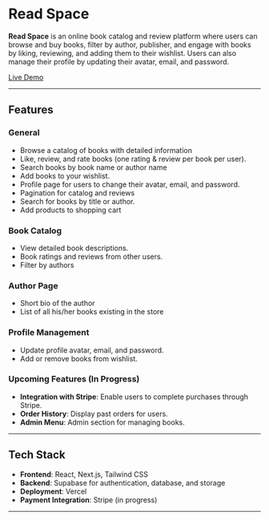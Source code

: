 # Read Space

**Read Space** is an online book catalog and review platform where users can browse and buy books, filter by author, publisher, and engage with books by liking, reviewing, and adding them to their wishlist. Users can also manage their profile by updating their avatar, email, and password.

[Live Demo](https://read-space-alpha.vercel.app/)

---

## Features

### General
- Browse a catalog of books with detailed information
- Like, review, and rate books (one rating & review per book per user).
- Search books by book name or author name
- Add books to your wishlist.
- Profile page for users to change their avatar, email, and password.
- Pagination for catalog and reviews
- Search for books by title or author.
- Add products to shopping cart

### Book Catalog
- View detailed book descriptions.
- Book ratings and reviews from other users.
- Filter by authors

### Author Page
-  Short bio of the author
-  List of all his/her books existing in the store

### Profile Management
- Update profile avatar, email, and password.
- Add or remove books from wishlist.

### Upcoming Features (In Progress)

- **Integration with Stripe**: Enable users to complete purchases through Stripe.
- **Order History**: Display past orders for users.
- **Admin Menu**: Admin section for managing books.


---

## Tech Stack

- **Frontend**: React, Next.js, Tailwind CSS
- **Backend**: Supabase for authentication, database, and storage
- **Deployment**: Vercel
- **Payment Integration**: Stripe (in progress)

---

